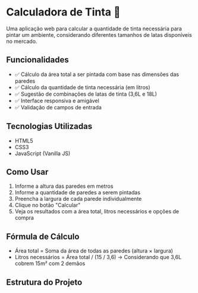 # Calculadora de Tinta 🎨

Uma aplicação web para calcular a quantidade de tinta necessária para pintar um ambiente, considerando diferentes tamanhos de latas disponíveis no mercado.

## Funcionalidades

- ✅ Cálculo da área total a ser pintada com base nas dimensões das paredes
- ✅ Cálculo da quantidade de tinta necessária (em litros)
- ✅ Sugestão de combinações de latas de tinta (3,6L e 18L)
- ✅ Interface responsiva e amigável
- ✅ Validação de campos de entrada

## Tecnologias Utilizadas

- HTML5
- CSS3
- JavaScript (Vanilla JS)

## Como Usar

1. Informe a altura das paredes em metros
2. Informe a quantidade de paredes a serem pintadas
3. Preencha a largura de cada parede individualmente
4. Clique no botão "Calcular"
5. Veja os resultados com a área total, litros necessários e opções de compra

## Fórmula de Cálculo

- Área total = Soma da área de todas as paredes (altura × largura)
- Litros necessários = Área total / (15 / 3,6) → Considerando que 3,6L cobrem 15m² com 2 demãos

## Estrutura do Projeto
